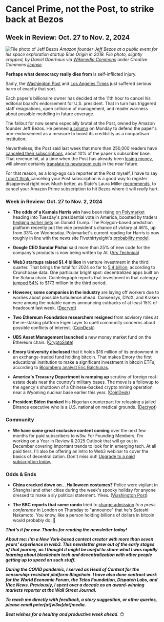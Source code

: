 # Cancel Prime, not the Post, to strike back at Bezos
<!--

Other possibilities...

- Much ado about very little at the Bezos Post
- Why I'm not as angry at Jeff Bezos as I should be
- Get drafts from Leo
- A Bezos-sized headache at the Washington Post
- I still ((heart)) the Bezos Post
- The Bezos Post still rocks.
- A big misstep by Bezos at the Post.
- Why I still ((heart)) the Bezos Post

-->
## Week in Review: Oct. 27 to Nov. 2, 2024

![File photo of Jeff Bezos](https://w3w.news/img/bezos-1920.jpg)
*Amazon founder Jeff Bezos at a public event for his space exploration startup Blue Origin in 2019. File photo, slightly cropped, by Daniel Oberhaus via [Wikimedia Commons](https://commons.wikimedia.org/wiki/File:Jeff_Bezos_Unveils_Blue_Origin_Lunar_Lander.jpg) under Creative Commons [license](https://creativecommons.org/licenses/by/4.0/deed.en).*

**Perhaps what democracy really dies from** is self-inflicted injury.

Sadly, the [Washington Post](https://www.npr.org/2024/10/25/nx-s1-5165353/washington-post-presidential-endorsement-trump-harris) and [Los Angeles Times](https://www.cjr.org/business_of_news/los-angeles-times-editorials-editor-resigns-after-owner-blocks-presidential-endorsement.php) just suffered serious harm of exactly that sort.

Each paper's billionaire owner has decided at the 11th hour to cancel his editorial board's endorsement for U.S. president. That in turn has triggered staff resignations, open criticism of management, and reader wariness about possible meddling in future coverage.

The fallout for now seems especially brutal at the Post, owned by Amazon founder Jeff Bezos. He penned [a column](https://news.google.com/read/CBMijAFBVV95cUxQV1hHUHBPNngzZW41ckpDY2VWUFI0VEdCNklTUkRRczgwNUZSeXk4SXRocXpteE5SWDlYcDl4Wll4UUZLNXMzVXJMcmxNODlCTEYyZlBrUDhPT2tRRlhVQmxSSzEwb0RmT01VLXJwMlN2VVZZOENLWFdUNkMxQnp2N1NMRnhQODRiT3BvXw?hl=en-US&gl=US&ceid=US%3Aen) on Monday to defend the paper's non-endorsement as a measure to boost its credibility as a nonpartisan institution.

Nevertheless, the Post said last week that more than 250,000 readers have [canceled their subscriptions](https://apnews.com/article/washington-post-endorsement-subscribers-c8380f19023322fe3c4bc1ab8541c14c), about 10% of the paper's subscriber base. That revenue hit, at a time when the Post has already been [losing money](https://www.cnn.com/2024/05/23/media/washington-post-will-lewis-turnaround-plan/index.html), will almost certainly [translate to newsroom cuts](https://www.wsj.com/business/media/washington-post-staffers-fear-fallout-amid-subscriber-exodus-38fff88b?st=Ybcja2&reflink=desktopwebshare_permalink) in the near future.

For that reason, as a long-ago cub reporter at the Post myself, I have to say [I don't think ](https://x.com/peteramckay/status/1851994906442563708) canceling your Post subscription is a good way to register disapproval right now. Much better, as Slate's Laura Miller [recommends](https://slate.com/business/2024/10/washington-post-endorsement-election-cancel-jeff-bezos.html), to cancel your Amazon Prime subscription to hit Bezos where it will *really* hurt.

### Week in Review: Oct. 27 to Nov. 2, 2024

- **The odds of a Kamala Harris win** have been rising [on Polymarket](https://polymarket.com/) heading into Tuesday's presidential vote in America, boosted by traders [hedging earlier bets](https://www.coindesk.com/markets/2024/11/01/harris-odds-rise-on-polymarket-as-election-fraud-allegations-ramp-up-trump-hedge-bets/) on Donald Trump. The Polygon-based prediction platform recently put the vice president's chance of victory at 46%, up from 33% on Wednesday. Polymarket's current reading for Harris is now roughly in line with the news site Fivethirtyeight's [probability model](https://projects.fivethirtyeight.com/2024-election-forecast/).

- **Google CEO Sundar Pichai** said more than 25% of new code for the company's products is now being written by AI. ([Ars Technica](https://arstechnica.com/ai/2024/10/google-ceo-says-over-25-of-new-google-code-is-generated-by-ai/))

- **Web3 startups raised $1.4 billion** in venture investment in the third quarter. That brings the total for 2024 so far to [5.4 billion](https://cointelegraph.com/news/vc-roundup-web3-funding-5-4-billion-2024), according to Crunchbase data. One particular bright spot: decentralized apps built on the Solana chain. Cointelegraph reports that investment in that cateogry [jumped 54%](https://cointelegraph.com/news/institutional-investments-solana-dapps-54-percent-q3) to $173 million in the third period.

- **However, some companies in the industry** are laying off workers due to worries about possible turbulence ahead. Consensys, DYdX, and Kraken were among the notable names announcing cutbacks of at least 15% of headcount last week. ([Decrypt](https://decrypt.co/289687/bitcoin-surging-why-crypto-layoffs))

- **Two Ethereum Foundation researchers resigned** from advisory roles at the re-staking platform EigenLayer to quell community concerns about possible conflicts of interest. ([CoinDesk](https://www.coindesk.com/tech/2024/11/02/ethereum-researchers-relinquish-eigenlayer-roles-over-conflict-of-interest-concerns/))

- **UBS Asset Management launched** a new money market fund on the Ethereum chain. ([CryptoSlate](https://cryptoslate.com/ubs-launches-its-first-tokenized-fund-on-ethereum-blockchain/))

- **Emory University disclosed** that it holds $16 million of its endowment in an exchange-traded fund holding bitcoin. That makes Emory the first educational institution to make a significant investment in bitcoin ETFs, according to [Bloomberg analyst Eric Balchunas](https://x.com/EricBalchunas/status/1850884568553013459).

- **America's Treasury Department is ramping up** scrutiny of foreign real-estate deals near the country's military bases. The move is a followup to the agency's shutdown of a Chinese-backed crypto mining operation near a Wyoming nuclear base earlier this year. ([CoinDesk](https://www.coindesk.com/policy/2024/11/01/plan-a-crypto-mine-near-a-us-military-base-expect-a-bigger-hassle-now/))  

- **President Biden thanked** his Nigerian counterpart for releasing a jailed Binance executive who is a U.S. national on medical grounds. ([Decrypt](https://decrypt.co/289022/biden-thanks-nigerian-president-binance-exec))

### Community

- **We have some great exclusive content coming** over the next few months for paid subscribers to w3w. For Founding Members, I'm working on a Year in Review & 2025 Outlook that will go out in December covering important trends to look for in emerging tech. At all paid tiers, I'll also be offering an Intro to Web3 webinar to cover the basics of decentralization. Don't miss out! [Upgrade to a paid subscription today.](https://w3wnews.substack.com/subscribe)

### Odds & Ends

- **China cracked down on... Halloween costumes?** Police were vigilant in Shanghai and other cities during the week's spooky holiday for anyone dressed to make a sly political statement. Yikes. ([Washington Post](https://news.google.com/read/CBMikwFBVV95cUxQeF9LNzljYkVXc2VTZ2gyMTcySFFpbnhhRmhlT2hNUWJVcTh6X2pNekQxQUhGVlVMR2l0LXFQYjd1dVBJYnplc1FsclZUSXBEbTJMbGhrZzZFVTRQYlVtRGpqcHNfaTQzN1JQZDMzaUxkZkpHNXZjaS1oZFlFTTdoejd1M3VrdWVLS0xjUFJLbHlCd1E?hl=en-US&gl=US&ceid=US%3Aen))

- **The BBC reports that some rando** tried to [charge admission](https://www.bbc.com/news/articles/c079zp2vy31o) *to a press conference* in London on Thursday to "announce" that he's Satoshi Nakamoto. You know, like a person holding billions of dollars in bitcoin would probably do. 🤣

_**That's it for now. Thanks for reading the newsletter today!**_

_**About me: I'm a New York-based content creator with more than seven years' experience in web3. This newsletter grew out of the early stages of that journey, as I thought it might be useful to share what I was rapidly learning about blockchain tech and decentralization with other people getting up to speed on such stuff.**_

 _**During the COVID pandemic, I served as Head of Content for the censorship-resistant platform Blogchain. I have also done contract work for the World Economic Forum, the Telos Foundation, Dispatch Labs, and Vice News. Previously, I spent over a decade as an award-winning markets reporter at the Wall Street Journal.**_

 _**To reach me directly with feedback, a story suggestion, or other queries, please email peter[at]w3w[dot]media.**_

 _**Best wishes for a healthy and productive week ahead.**_ 😊
